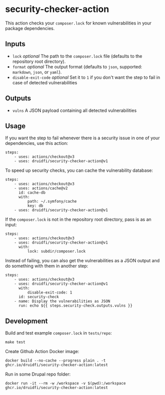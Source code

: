 # security-checker-action

This action checks your `composer.lock` for known vulnerabilities in your package dependencies.

Inputs
------

* `lock` *optional* The path to the `composer.lock` file (defaults to the repository root directory).
* `format` *optional* The output format (defaults to `json`, supported: `markdown`, `json`, or `yaml`).
* `disable-exit-code` *optional* Set it to `1` if you don't want the step to fail in case of detected vulnerabilities

Outputs
-------

* `vulns` A JSON payload containing all detected vulnerabilities

Usage
-----

If you want the step to fail whenever there is a security issue in one of your
dependencies, use this action:

    steps:
        - uses: actions/checkout@v3
        - uses: druidfi/security-checker-action@v1

To speed up security checks, you can cache the vulnerability database:

    steps:
        - uses: actions/checkout@v3
        - uses: actions/cache@v2
          id: cache-db
          with:
              path: ~/.symfony/cache
              key: db
        - uses: druidfi/security-checker-action@v1

If the `composer.lock` is not in the repository root directory, pass is as an
input:

    steps:
        - uses: actions/checkout@v3
        - uses: druidfi/security-checker-action@v1
          with:
              lock: subdir/composer.lock

Instead of failing, you can also get the vulnerabilities as a JSON output and
do something with them in another step:

    steps:
        - uses: actions/checkout@v3
        - uses: druidfi/security-checker-action@v1
          with:
              disable-exit-code: 1
          id: security-check
        - name: Display the vulnerabilities as JSON
          run: echo ${{ steps.security-check.outputs.vulns }}

## Development

Build and test example `composer.lock` in `tests/repo`:

```
make test
```

Create Github Action Docker image:

```
docker build --no-cache --progress plain . -t ghcr.io/druidfi/security-checker-action:latest
```

Run in some Drupal repo folder:

```
docker run -it --rm -w /workspace -v $(pwd):/workspace ghcr.io/druidfi/security-checker-action:latest
```
